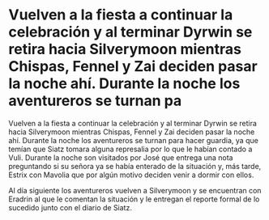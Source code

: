 # Vuelven a la fiesta a continuar la celebración y al terminar Dyrwin se retira hacia Silverymoon mientras Chispas, Fennel y Zai deciden pasar la noche ahí. Durante la noche los aventureros se turnan pa

Vuelven a la fiesta a continuar la celebración y al terminar Dyrwin se retira hacia Silverymoon mientras Chispas, Fennel y Zai deciden pasar la noche ahí. Durante la noche los aventureros se turnan para hacer guardia, ya que temían que Siatz tomara alguna represalia por lo que le habían contado a Vuli. Durante la noche son visitados por José que entrega una nota preguntando si su señora ya se había enterado de la situación y, más tarde, Estrix con Mavolia que por algún motivo deciden venir a dormir con ellos. 

Al día siguiente los aventureros vuelven a Silverymoon y se encuentran con Eradrin al que le comentan la situación y le entregan el reporte formal de lo sucedido junto con el diario de Siatz.

